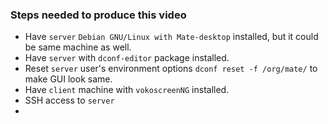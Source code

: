 ### Steps needed to produce this video
  * Have `server` `Debian GNU/Linux with Mate-desktop` installed, but it could be same machine as well.
  * Have `server` with `dconf-editor` package installed.
  * Reset `server` user's environment options `dconf reset -f /org/mate/` to make GUI look same.
  * Have `client` machine with `vokoscreenNG` installed.
  * SSH access to `server`
  * 
